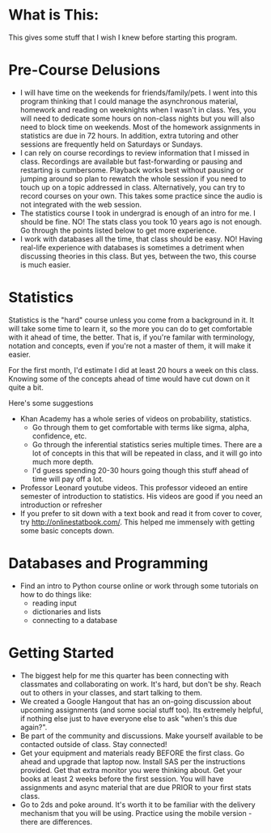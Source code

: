 # What is This:
This gives some stuff that I wish I knew before starting this program.  

# Pre-Course Delusions
 - I will have time on the weekends for friends/family/pets.  I went into this program thinking that I could manage the asynchronous material, homework and reading on weeknights when I wasn't in class.  Yes, you will need to dedicate some hours on non-class nights but you will also need to block time on weekends.  Most of the homework assignments in statistics are due in 72 hours.  In addition, extra tutoring and other sessions are frequently held on Saturdays or Sundays.
 - I can rely on course recordings to review information that I missed in class.  Recordings are available but fast-forwarding or pausing and restarting is cumbersome.  Playback works best without pausing or jumping around so plan to rewatch the whole session if you need to touch up on a topic addressed in class.  Alternatively, you can try to record courses on your own.  This takes some practice since the audio is not integrated with the web session.
 - The statistics course I took in undergrad is enough of an intro for me.  I should be fine.  NO!  The stats class you took 10 years ago is not enough.  Go through the points listed below to get more experience.
 - I work with databases all the time, that class should be easy.  NO! Having real-life experience with databases is sometimes a detriment when discussing theories in this class.  But yes, between the two, this course is much easier.

# Statistics
Statistics is the "hard" course unless you come from a background in it. It will take some time to learn it, so the more you can do
to get comfortable with it ahead of time, the better.  That is, if you're familar with terminology, notation and concepts,
even if you're not a master of them, it will make it easier.

For the first month, I'd estimate I did at least 20 hours a week on this class.  Knowing some of the concepts ahead of time would have cut down on it quite a bit.

Here's some suggestions
- Khan Academy has a whole series of videos on probability, statistics.  
    * Go through them to get comfortable with terms like sigma, alpha, confidence, etc.
    * Go through the inferential statistics series multiple times. There are a lot of concepts in this that will be 
      repeated in class, and it will go into much more depth.
    * I'd guess spending 20-30 hours going though this stuff ahead of time will pay off a lot. 
- Professor Leonard youtube videos.  This professor videoed an entire semester of introduction to statistics.
  His videos are good if you need an introduction or refresher
- If you prefer to sit down with a text book and read it from cover to cover, try http://onlinestatbook.com/.  This helped me immensely with getting some basic concepts down.
  

# Databases and Programming
- Find an intro to Python course online or work through some tutorials on how to do things like:
    * reading input
    * dictionaries and lists
    * connecting to a database

# Getting Started
- The biggest help for me this quarter has been connecting with classmates and collaborating on work.  It's hard, but don't be shy. Reach out to others in your classes, and start talking to them.
- We created a Google Hangout that has an on-going discussion about upcoming assignments (and some social stuff too). Its extremely helpful, if nothing else just to have everyone else to ask "when's this due again?".
- Be part of the community and discussions.  Make yourself available to be contacted outside of class.  Stay connected!
- Get your equipment and materials ready BEFORE the first class.  Go ahead and upgrade that laptop now.  Install SAS per the instructions provided.  Get that extra monitor you were thinking about.  Get your books at least 2 weeks before the first session.  You will have assignments and async material that are due PRIOR to your first stats class.
- Go to 2ds and poke around.  It's worth it to be familiar with the delivery mechanism that you will be using.  Practice using the mobile version - there are differences.

